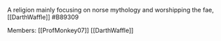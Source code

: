 A religion mainly focusing on norse mythology and worshipping the fae, [[DarthWaffle]]
\#B89309

Members:
	[[ProfMonkey07]]
	[[DarthWaffle]]